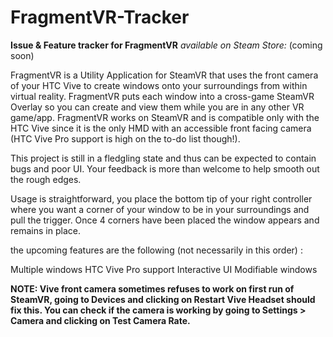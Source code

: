 # FragmentVR-Tracker
**Issue &amp; Feature tracker for FragmentVR**    *available on Steam Store:* (coming soon)

FragmentVR is a Utility Application for SteamVR that uses the front camera of your HTC Vive to create windows onto your surroundings from within virtual reality. FragmentVR puts each window into a cross-game SteamVR Overlay so you can create and view them while you are in any other VR game/app. FragmentVR works on SteamVR and is compatible only with the HTC Vive since it is the only HMD with an accessible front facing camera (HTC Vive Pro support is high on the to-do list though!). 

This project is still in a fledgling state and thus can be expected to contain bugs and poor UI. Your feedback is more than welcome to help smooth out the rough edges.

Usage is straightforward, you place the bottom tip of your right controller where you want a corner of your window to be in your surroundings and pull the trigger. Once 4 corners have been placed the window appears and remains in place.

the upcoming features are the following (not necessarily in this order) :

Multiple windows
HTC Vive Pro support
Interactive UI
Modifiable windows

**NOTE: Vive front camera sometimes refuses to work on first run of SteamVR, going to Devices and clicking on Restart Vive Headset should fix this. You can check if the camera is working by going to Settings > Camera and clicking on Test Camera Rate.**
